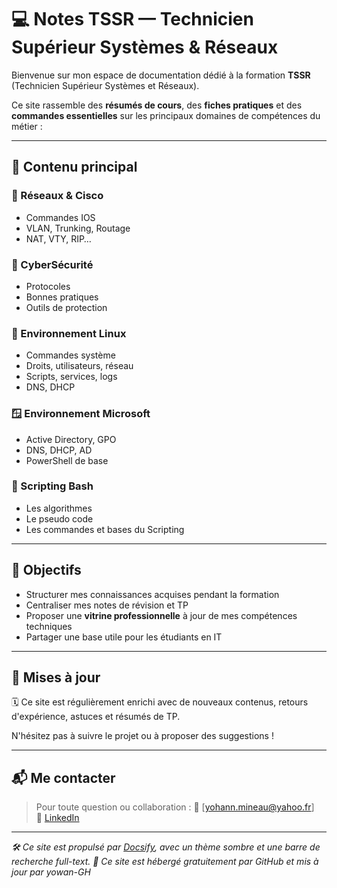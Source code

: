 # 💻 Notes TSSR — Technicien Supérieur Systèmes & Réseaux

Bienvenue sur mon espace de documentation dédié à la formation **TSSR** (Technicien Supérieur Systèmes et Réseaux).

Ce site rassemble des **résumés de cours**, des **fiches pratiques** et des **commandes essentielles** sur les principaux domaines de compétences du métier :

---

## 🧭 Contenu principal

### 📡 Réseaux & Cisco
- Commandes IOS
- VLAN, Trunking, Routage
- NAT, VTY, RIP…

### 🔐 CyberSécurité
- Protocoles
- Bonnes pratiques
- Outils de protection

### 🐧 Environnement Linux
- Commandes système
- Droits, utilisateurs, réseau
- Scripts, services, logs
- DNS, DHCP

### 🪟 Environnement Microsoft
- Active Directory, GPO
- DNS, DHCP, AD
- PowerShell de base


### 📜 Scripting Bash
- Les algorithmes 
- Le pseudo code
- Les commandes et bases du Scripting


---

## 🚀 Objectifs

- Structurer mes connaissances acquises pendant la formation
- Centraliser mes notes de révision et TP
- Proposer une **vitrine professionnelle** à jour de mes compétences techniques
- Partager une base utile pour les étudiants en IT

---

## 🔄 Mises à jour

🗓️ Ce site est régulièrement enrichi avec de nouveaux contenus, retours d'expérience, astuces et résumés de TP.

N'hésitez pas à suivre le projet ou à proposer des suggestions !

---

## 📬 Me contacter

> Pour toute question ou collaboration :
📧 [yohann.mineau@yahoo.fr]  
💼 [LinkedIn](https://www.linkedin.com/in/ymn/)

---

*🛠️ Ce site est propulsé par [Docsify](https://docsify.js.org), avec un thème sombre et une barre de recherche full-text.*
*🏢 Ce site est hébergé gratuitement par GitHub et mis à jour par yowan-GH*
